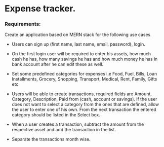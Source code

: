 # Expense tracker.

### Requirements:
Create an application based on MERN stack for the following use cases.

- Users can sign up (first name, last name, email, password), login.

- On the first login user will be required to enter his assets, how much cash he has, how many savings he has and how much money he has in bank account after he can edit these as well.

- Set some predefined categories for expenses i.e Food, Fuel, Bills, Loan Installments, Grocery, Shopping, Transport, Medical, Rent, Family, Gifts etc

- Users will be able to create transactions, required fields are Amount, Category, Description, Paid from (cash, account or savings). If the user does not want to select a category from the ones that are defined, allow the user to enter one of his own. From the next transaction the entered category should be listed in the Select box.

- When a user creates a transaction, subtract the amount from the respective asset and add the transaction in the list.

- Separate the transactions month wise.
